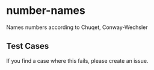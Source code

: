 number-names
============

Names numbers according to Chuqet, Conway-Wechsler

## Test Cases
If you find a case where this fails, please create an issue.
